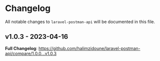# Changelog

All notable changes to `laravel-postman-api` will be documented in this file.

## v1.0.3 - 2023-04-16

**Full Changelog**: https://github.com/halimzidoune/laravel-postman-api/compare/1.0.0...v1.0.3
